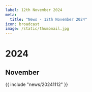 ```yaml
---
label: 12th November 2024
meta:
  title: "News - 12th November 2024"
icon: broadcast
image: /static/thumbnail.jpg
---
```


# 2024
## November

{{ include "news/20241112" }}